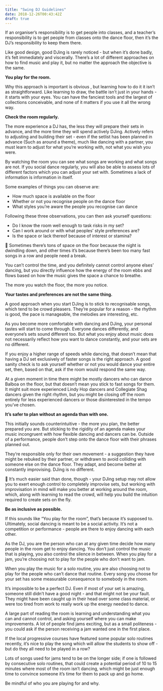 ```yaml
---
title: "Swing DJ Guidelines"
date: 2018-12-26T00:43:42Z
draft: true
---
```


If an organiser’s responsibility is to get people into classes, and a teacher’s responsibility is to get people from classes onto the dance floor, then it’s the DJ’s responsibility to keep them there.

Like good design, good DJing is rarely noticed - but when it’s done badly, it’s felt immediately and viscerally. There’s a lot of different approaches on how to find music and play it, but no matter the approach the objective is the same.

**You play for the room.**

Why this approach is important is obvious , but learning how to do it it isn’t as straightforward. Like learning to draw, the battle isn’t just in your hands - it starts with your eyes. You can have the fanciest tools and the largest of collections conceivable, and none of it matters if you use it all the wrong way.

**Check the room regularly.**

The more experience a DJ has, the less they will prepare their sets in advance, and the more time they will spend actively DJing. Actively refers to adjusting and building their set - even if the setlist has been planned in advance (Such as around a theme), much like dancing with a partner, you must learn to adjust for what you’re working with, not what you wish you were.

By watching the room you can see what songs are working and what songs are not. If you social dance regularly, you will also be able to assess lots of different factors which you can adjust your set with. Sometimes a lack of information is information in itself.

Some examples of things you can observe are:

* How much space is available on the floor
* Whether or not you recognise people on the dance floor
* What styles you’re aware the people you recognise can dance

Following these three observations, you can then ask yourself questions:

* Do I know the room well enough to task risks in my set?
* Can I work around or with what peoples’ style preferences are?
* Is the space or lack thereof because of interest or stamina?


Sometimes there’s tons of space on the floor because the night is dwindling down, and other times it’s because there’s been too many fast songs in a row and people need a break. 

You can’t control the time, and you definitely cannot control anyone elses’ dancing, but you directly influence how the energy of the room ebbs and flows based on how the music gives the space a chance to breathe.

The more you watch the floor, the more you notice.

**Your tastes and preferences are not the same thing.**

A good approach when you start DJing is to stick to recognisable songs, which tend to be crowd pleasers. They’re popular for a reason - the rhythm is good, the pace is manageable, the melodies are interesting, etc.

As you become more comfortable with dancing and DJing, your personal tastes will start to come through. Everyone dances differently, and everyone’s sets sound different too. But what you enjoy about music does not necessarily reflect how you want to dance constantly, and your sets are no different.

If you enjoy a higher range of speeds while dancing, that doesn’t mean that having a DJ set exclusively of faster songs is the right approach. A good sanity check is to ask yourself whether or not you would dance your entire set, then, based on that, ask if the room would respond the same way.

At a given moment in time there might be mostly dancers who can dance Balboa on the floor, but that doesn’t mean you stick to fast songs for them. It might suit more experienced Lindy Hop dancers and Collegiate Shag dancers given the right rhythm, but you might be closing off the room entirely for less experienced dancers or those disinterested in the tempo you’ve chosen.

**It’s safer to plan without an agenda than with one.**

This initially sounds counterintuitive - the more you plan, the better prepared you are. But sticking to the rigidity of an agenda makes your music incongruent with how flexible dancing and dancers can be. Outside of a performance, people don’t step onto the dance floor with their phrases planned out.

They’re responsible only for their own movement - a suggestion they have might be rebuked by their partner, or withdrawn to avoid colliding with someone else on the dance floor. They adapt, and become better at constantly improvising. DJing is no different.


It’s much easier said than done, though - your DJing setup may not allow you to exert enough control to completely improvise sets, but working with improvisation in mind will make you better at working around the room, which, along with learning to read the crowd, will help you build the intuition required to create sets on the fly.

**Be as inclusive as possible.**

If this sounds like “You play for the room”, that’s because it’s supposed to. Ultimately, social dancing is meant to be a social activity. It’s not a competition or performance - people are there to enjoy dancing with each other.

As the DJ, you are the person who can at any given time decide how many people in the room get to enjoy dancing. You don’t just control the music that is playing, you also control the silence in between. When you play for a jam, you’re choosing not to play for the people who don’t want to jam.

When you play the music for a solo routine, you are also choosing not to play for the people who can’t dance that routine. Every song you choose for your set has some measurable consequence to somebody in the room.

It’s impossible to be a perfect DJ. Even if most of your set is amazing, someone still didn’t have a good night - and that might not be your fault. They might have been caught up in their head over some class material, or were too tired from work to really work up the energy needed to dance.

A large part of reading the room is learning and understanding what you can and cannot control, and asking yourself where you can make improvements. A lot of people find jams exciting, but as a small politeness - you could ask if the person receiving a jam wanted one in the first place.

If the local progressive courses have featured some popular solo routines recently, it’s nice to play the song which will allow the students to show off - but do they all need to be played in a row? 

Lots of songs used for jams tend to be on the longer side; if one is followed by consecutive solo routines, that could create a potential period of 10 to 15 minutes where most of the room isn’t dancing, which might be just enough time to convince someone it’s time for them to pack up and go home.

Be mindful of who you are playing for and why.
